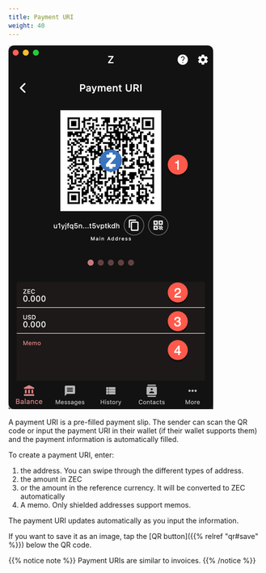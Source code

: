 ```yaml
---
title: Payment URI
weight: 40
---
```


![PayURI](2024-03-06_13-09-52.png)

A payment URI is a pre-filled payment slip. The sender can scan
the QR code or input the payment URI in their wallet
(if their wallet supports them)
and the payment information is automatically filled.

To create a payment URI, enter:
1. the address. You can swipe through the different types
of address.
1. the amount in ZEC
1. or the amount in the reference currency. It will be
converted to ZEC automatically
1. A memo. Only shielded addresses support memos.

The payment URI updates automatically as you input
the information.

If you want to save it as an image, tap the 
[QR button]({{% relref "qr#save" %}})
below the QR code.

{{% notice note %}}
Payment URIs are similar to invoices.
{{% /notice %}}
